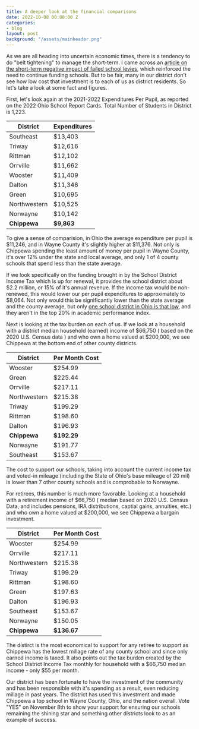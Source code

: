 ```yaml
---
title: A deeper look at the financial comparisons
date: 2022-10-08 00:00:00 Z
categories:
- blog
layout: post
background: "/assets/mainheader.png"
---
```


As we are all heading into uncertain economic times, there is a tendency to do "belt tightening" to manage the short-term. I came across an [article on the short-term negative impact of failed school levies](https://sunnysideofcbus.com/2018/04/23/how-failed-school-levies-affect-property-value/), which reinforced the need to continue funding schools. But to be fair, many in our district don't see how low cost that investment is to each of us as district residents. So let's take a look at some fact and figures.

First, let's look again at the 2021-2022 Expenditures Per Pupil, as reported on the 2022 Ohio School Report Cards. Total Number of Students in District is 1,223.

| District                                           | Expenditures |
| -------------------------------------------------- | ------------ |
| Southeast                                          | $13,403      |
| Triway                                             | $12,616      |
| Rittman                                            | $12,102      |
| Orrville                                           | $11,662      |
| Wooster                                            | $11,409      |
| Dalton                                             | $11,346      |
| Green                                              | $10,695      |
| Northwestern                                       | $10,525      |
| Norwayne                                           | $10,142      |
| **Chippewa**                                       | **$9,863**   |

To give a sense of comparision, in Ohio the average expenditure per pupil is $11,246, and in Wayne County it's slightly higher at $11,376. Not only is Chippewa spending the least amount of money per pupil in Wayne County, it's over 12% under the state and local average, and only 1 of 4 county schools that spend less than the state average.	

If we look specifically on the funding brought in by the School District Income Tax which is up for renewal, it provides the school district about $2.2 million, or 15% of it's annual revenue. If the income tax would be non-renewed, this would lower our per pupil expenditures to approximately to $8,064. Not only would this be significantly lower than the state average and 
the county average, but only [one school district in Ohio is that low](https://reportcard.education.ohio.gov/district/finance/049668), and they aren't in the top 20% in academic performance index.

Next is looking at the tax burden on each of us. If we look at a household with a district median household (earned) income of $66,750 ( based on the 2020 U.S. Census data ) and who own a home valued at $200,000, we see Chippewa at the bottom end of other county districts.

| District     | Per Month Cost |
| ------------ | -------------- |
| Wooster      | $254.99        |
| Green        | $225.44        |
| Orrville     | $217.11        |
| Northwestern | $215.38        |
| Triway       | $199.29        |
| Rittman      | $198.60        |
| Dalton       | $196.93        |
| **Chippewa** | **$192.29**    |
| Norwayne     | $191.77        |
| Southeast    | $153.67        |

The cost to support our schools, taking into account the current income tax and voted-in mileage (including the State of Ohio's base mileage of 20 mil) is lower than 7 other county schools and is comprobable to Norwayne.  

For retirees, this number is much more favorable. Looking at a household with a retirement income of $66,750 ( median based on 2020 U.S. Census Data, and includes pensions, IRA distributions, captial gains, annuities, etc.) and who own a home valued at $200,000, we see Chippewa a bargain investment.

| District     | Per Month Cost |
| ------------ | -------------- |
| Wooster      | $254.99        |
| Orrville     | $217.11        |
| Northwestern | $215.38        |
| Triway       | $199.29        |
| Rittman      | $198.60        |
| Green        | $197.63        |
| Dalton       | $196.93        |
| Southeast    | $153.67        |
| Norwayne     | $150.05        |
| **Chippewa** | **$136.67**    |

The distirct is the most economical to support for any retiree to support as Chippewa has the lowest millage rate of any county school and since only earned income is taxed. It also points out the tax burden created by the School District Income Tax monthly for household with a $66,750 median income - only $55 per month.

Our district has been fortunate to have the investment of the community and has been responsible with it's spending as a result, even reducing millage in past years. The district has used this investment and made Chippewa a top school in Wayne County, Ohio, and the nation overall. Vote "YES" on November 8th to show your support for ensuring our schools remaining the shining star and something other districts look to as an example of success.
